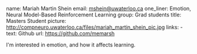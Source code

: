 name: Mariah Martin Shein
email: mshein@uwaterloo.ca
one_liner: Emotion, Neural Model-Based Reinforcement Learning
group: Grad students
title: Masters Student
picture: http://compneuro.uwaterloo.ca/files/mariah_martin_shein_pic.jpg
links:
    - text: Github
      url: https://github.com/memarsh

I'm interested in emotion, and how it affects learning.
